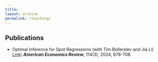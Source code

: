 ```yaml
---
title:  
layout: archive
permalink: /teaching/
---
```


  
 

## Publications

  * Optimal Inference for Spot Regressions (with Tim Bollerslev and Jia Li) [Link](https://www.aeaweb.org/articles?id=10.1257/aer.20221338)\\
    _**American Economics Review**_, 114(3), 2024, 678-708.
